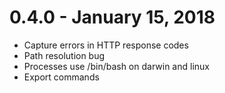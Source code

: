 # 0.4.0 - January 15, 2018

* Capture errors in HTTP response codes
* Path resolution bug
* Processes use /bin/bash on darwin and linux
* Export commands
